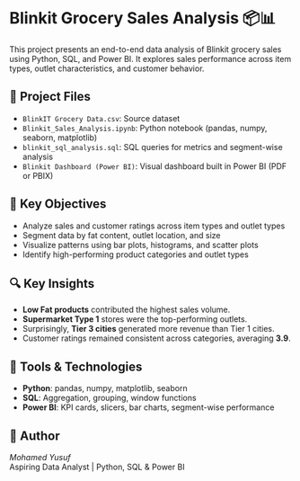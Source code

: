 # Blinkit Grocery Sales Analysis 📦📊

This project presents an end-to-end data analysis of Blinkit grocery sales using Python, SQL, and Power BI. It explores sales performance across item types, outlet characteristics, and customer behavior.

## 📁 Project Files
- `BlinkIT Grocery Data.csv`: Source dataset
- `Blinkit_Sales_Analysis.ipynb`: Python notebook (pandas, numpy, seaborn, matplotlib)
- `blinkit_sql_analysis.sql`: SQL queries for metrics and segment-wise analysis
- `Blinkit Dashboard (Power BI)`: Visual dashboard built in Power BI (PDF or PBIX)

## 🧠 Key Objectives
- Analyze sales and customer ratings across item types and outlet types
- Segment data by fat content, outlet location, and size
- Visualize patterns using bar plots, histograms, and scatter plots
- Identify high-performing product categories and outlet types

## 🔍 Key Insights
- **Low Fat products** contributed the highest sales volume.
- **Supermarket Type 1** stores were the top-performing outlets.
- Surprisingly, **Tier 3 cities** generated more revenue than Tier 1 cities.
- Customer ratings remained consistent across categories, averaging **3.9**.

## 🧰 Tools & Technologies
- **Python**: pandas, numpy, matplotlib, seaborn
- **SQL**: Aggregation, grouping, window functions
- **Power BI**: KPI cards, slicers, bar charts, segment-wise performance

## 📌 Author
*Mohamed Yusuf*  
Aspiring Data Analyst | Python, SQL & Power BI  

